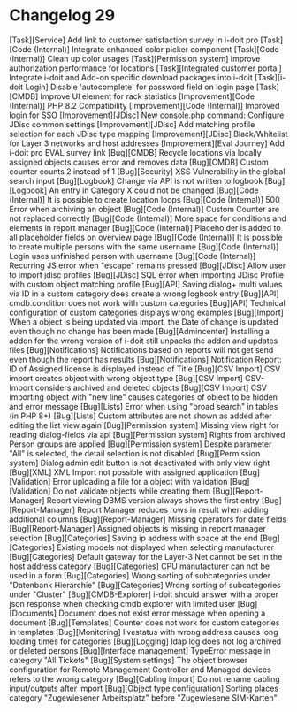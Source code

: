 # Changelog 29

[Task][Service]                    Add link to customer satisfaction survey in i-doit pro
[Task][Code (Internal)]            Integrate enhanced color picker component
[Task][Code (Internal)]            Clean up color usages
[Task][Permission system]          Improve authorization performance for locations
[Task][Integrated customer portal] Integrate i-doit and Add-on specific download packages into i-doit
[Task][i-doit Login]               Disable 'autocomplete' for password field on login page
[Task][CMDB]                       Improve UI element for rack statistics
[Improvement][Code (Internal)]     PHP 8.2 Compatibility
[Improvement][Code (Internal)]     Improved login for SSO
[Improvement][JDisc]               New console.php command: Configure JDisc common settings
[Improvement][JDisc]               Add matching profile selection for each JDisc type mapping
[Improvement][JDisc]               Black/Whitelist for Layer 3 networks and host addresses
[Improvement][Eval Journey]        Add i-doit pro EVAL survey link
[Bug][CMDB]                        Recycle locations via locally assigned objects causes error and removes data
[Bug][CMDB]                        Custom counter counts 2 instead of 1
[Bug][Security]                    XSS Vulnerability in the global search input
[Bug][Logbook]                     Change via API is not written to logbook
[Bug][Logbook]                     An entry in Category X could not be changed
[Bug][Code (Internal)]             It is possible to create location loops
[Bug][Code (Internal)]             500 Error when archiving an object
[Bug][Code (Internal)]             Custom Counter are not replaced correctly
[Bug][Code (Internal)]             More space for conditions and elements in report manager
[Bug][Code (Internal)]             Placeholder is added to all placeholder fields on overview page
[Bug][Code (Internal)]             It is possible to create multiple persons with the same username
[Bug][Code (Internal)]             Login uses unfinished person with username
[Bug][Code (Internal)]             Recurring JS error when "escape" remains pressed
[Bug][JDisc]                       Allow user to import jdisc profiles
[Bug][JDisc]                       SQL error when importing JDisc Profile with custom object matching profile
[Bug][API]                         Saving dialog+ multi values via ID in a custom category does create a wrong logbook entry
[Bug][API]                         cmdb.condition does not work with custom categories
[Bug][API]                         Technical configuration of custom categories displays wrong examples
[Bug][Import]                      When a object is being updated via import, the Date of change is updated even though no change has been made
[Bug][Admincenter]                 Installing a addon for the wrong version of i-doit still unpacks the addon and updates files
[Bug][Notifications]               Notifications based on reports will not get send even though the report has results
[Bug][Notifications]               Notification Report: ID of Assigned license is displayed instead of Title
[Bug][CSV Import]                  CSV import creates object with wrong object type
[Bug][CSV Import]                  CSV-Import considers archived and deleted objects
[Bug][CSV Import]                  CSV importing object with "new line" causes categories of object to be hidden and error message
[Bug][Lists]                       Error when using "broad search" in tables (in PHP 8+)
[Bug][Lists]                       Custom attributes are not shown as added after editing the list view again
[Bug][Permission system]           Missing view right for reading dialog-fields via api
[Bug][Permission system]           Rights from archived Person groups are applied
[Bug][Permission system]           Despite parameter "All" is selected, the detail selection is not disabled
[Bug][Permission system]           Dialog admin edit button is not deactivated with only view right
[Bug][XML]                         XML Import not possible with assigned application
[Bug][Validation]                  Error uploading a file for a object with validation
[Bug][Validation]                  Do not validate objects while creating them
[Bug][Report-Manager]              Report viewing DBMS version always shows the first entry
[Bug][Report-Manager]              Report Manager reduces rows in result when adding additional columns
[Bug][Report-Manager]              Missing operators for date fields
[Bug][Report-Manager]              Assigned objects is missing in report manager selection
[Bug][Categories]                  Saving ip address with space at the end
[Bug][Categories]                  Existing models not displayed when selecting manufacturer
[Bug][Categories]                  Default gateway for the Layer-3 Net cannot be set in the host address category
[Bug][Categories]                  CPU manufacturer can not be used in a form
[Bug][Categories]                  Wrong sorting of subcategories under "Datenbank Hierarchie"
[Bug][Categories]                  Wrong sorting of subcategories under "Cluster"
[Bug][CMDB-Explorer]               i-doit should answer with a proper json response when checking cmdb explorer with limited user
[Bug][Documents]                   Document does not exist error message when opening a document
[Bug][Templates]                   Counter does not work for custom categories in templates
[Bug][Monitoring]                  livestatus with wrong address causes long loading times for categories
[Bug][Logging]                     ldap log does not log archived or deleted persons
[Bug][Interface management]        TypeError message in category "All Tickets"
[Bug][System settings]             The object browser configuration for Remote Management Controller and Managed devices refers to the wrong category
[Bug][Cabling import]              Do not rename cabling input/outputs after import
[Bug][Object type configuration]   Sorting places category "Zugewiesener Arbeitsplatz" before "Zugewiesene SIM-Karten"
